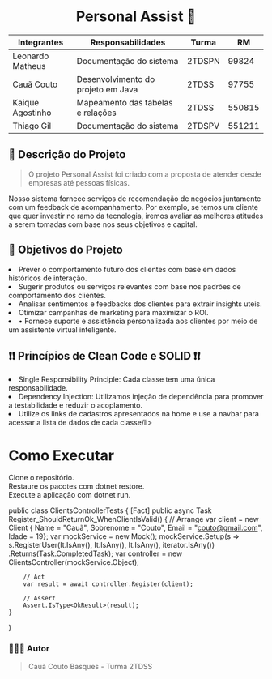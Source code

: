 <h1 align="center">Personal Assist 🤖 </h1>

<div align="center">


| Integrantes      |            Responsabilidades          | Turma      |   RM     |
| --------------   | ------------------------------------- | ---------- | -------- |
| Leonardo Matheus | Documentação do sistema               |  2TDSPN    |  99824   |
| Cauã Couto       | Desenvolvimento do projeto em Java    |  2TDSS     |  97755   |
| Kaique Agostinho | Mapeamento das tabelas e relações     |  2TDSS     |  550815  |
| Thiago Gil       | Documentação do sistema               |  2TDSPV    |  551211  |
</div>

## 📝 Descrição do Projeto 

> O projeto Personal Assist foi criado com a proposta de atender desde empresas até pessoas físicas.

Nosso sistema fornece serviços de recomendação de negócios juntamente com um feedback de acompanhamento. Por exemplo, se temos um cliente que quer investir no ramo da tecnologia, iremos avaliar as melhores atitudes a serem tomadas com base nos seus objetivos e capital.

<h2 name="objetivo">🎯 Objetivos do Projeto</h2>
<li> Prever o comportamento futuro dos clientes com base em dados históricos de interação.  </li>
<li>Sugerir produtos ou serviços relevantes com base nos padrões de comportamento dos clientes. </li>
<li>Analisar sentimentos e feedbacks dos clientes para extrair insights uteis. </li>
<li>Otimizar campanhas de marketing para maximizar o ROI. </li>
<li>• Fornece suporte e assistência personalizada aos clientes por meio de um assistente virtual inteligente.</li>

## ❗❗ Princípios de Clean Code e SOLID ❗❗
<li> Single Responsibility Principle: Cada classe tem uma única responsabilidade.</li>
<li> Dependency Injection: Utilizamos injeção de dependência para promover a testabilidade e reduzir o acoplamento.</li>
<li> Utilize os links de cadastros apresentados na home e use a navbar para acessar a lista de dados de cada classe/li>

<h1> Como Executar </h1>
Clone o repositório. <br>
Restaure os pacotes com dotnet restore. <br>
Execute a aplicação com dotnet run.

public class ClientsControllerTests
{
    [Fact]
    public async Task Register_ShouldReturnOk_WhenClientIsValid()
    {
        // Arrange
        var client = new Client { Name = "Cauã", Sobrenome = "Couto", Email = "couto@gmail.com", Idade = 19};
        var mockService = new Mock<IClientService>();
        mockService.Setup(s => s.RegisterUser(It.IsAny<string>(), It.IsAny<string>(), It.IsAny<string>(), iterator.IsAny<int>())
       .Returns(Task.CompletedTask);
        var controller = new ClientsController(mockService.Object);

        // Act
        var result = await controller.Register(client);

        // Assert
        Assert.IsType<OkResult>(result);
    }
}

### 🧑🏻‍💻 Autor 
> Cauã Couto Basques - Turma 2TDSS
